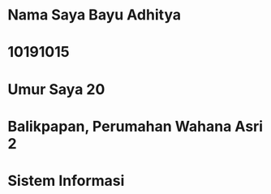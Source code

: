 # Nama Saya Bayu Adhitya

# 10191015

# Umur Saya 20

# Balikpapan, Perumahan Wahana Asri 2

# Sistem Informasi
